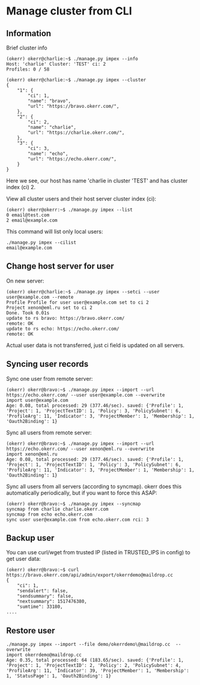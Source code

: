 # Manage cluster from CLI

## Information

Brief cluster info
```shell
(okerr) okerr@charlie:~$ ./manage.py impex --info
Host: 'charlie' Cluster: 'TEST' ci: 2
Profiles: 0 / 58

(okerr) okerr@charlie:~$ ./manage.py impex --cluster
{
    "1": {
        "ci": 1,
        "name": "bravo",
        "url": "https://bravo.okerr.com/",
    },
    "2": {
        "ci": 2,
        "name": "charlie",
        "url": "https://charlie.okerr.com/",
    },
    "3": {
        "ci": 3,
        "name": "echo",
        "url": "https://echo.okerr.com/",
    }
}
```
Here we see, our host has name 'charlie in cluster 'TEST' and has cluster index (ci) 2.

View all cluster users and their host server cluster index (ci):

```shell
(okerr) okerr@okerr:~$ ./manage.py impex --list
0 email@test.com
2 email@example.com
```

This command will list only local users:
```shell
./manage.py impex --cilist
email@example.com
```

## Change host server for user
On new server:
~~~
(okerr) okerr@charlie:~$ ./manage.py impex --setci --user user@example.com --remote
Profile Profile for user user@example.com set to ci 2
Project xenon@eml.ru set to ci 2
Done. Took 0.01s
update to rs bravo: https://bravo.okerr.com/
remote: OK
update to rs echo: https://echo.okerr.com/
remote: OK
~~~

Actual user data is not transferred, just ci field is updated on all servers.

## Syncing user records

Sync one user from remote server:
~~~
(okerr) okerr@bravo:~$ ./manage.py impex --import --url https://echo.okerr.com/ --user user@example.com --overwrite
import user@example.com
Age: 0.08, total processed: 29 (377.46/sec). saved: {'Profile': 1, 'Project': 1, 'ProjectTextID': 1, 'Policy': 3, 'PolicySubnet': 6, 'ProfileArg': 11, 'Indicator': 3, 'ProjectMember': 1, 'Membership': 1, 'Oauth2Binding': 1}
~~~

Sync all users from remote server:
~~~
(okerr) okerr@bravo:~$ ./manage.py impex --import --url https://echo.okerr.com/ --user xenon@eml.ru --overwrite
import xenon@eml.ru
Age: 0.08, total processed: 29 (377.46/sec). saved: {'Profile': 1, 'Project': 1, 'ProjectTextID': 1, 'Policy': 3, 'PolicySubnet': 6, 'ProfileArg': 11, 'Indicator': 3, 'ProjectMember': 1, 'Membership': 1, 'Oauth2Binding': 1}
~~~

Sync all users from all servers (according to syncmap). okerr does this automatically periodically, but if you want to force this ASAP:
~~~
(okerr) okerr@bravo:~$ ./manage.py impex --syncmap
syncmap from charlie charlie.okerr.com
syncmap from echo echo.okerr.com
sync user user@example.com from echo.okerr.com rci: 3
~~~

## Backup user
You can use curl/wget from trusted IP (listed in TRUSTED_IPS in config) to get user data:
~~~shell
(okerr) okerr@bravo:~$ curl https://bravo.okerr.com/api/admin/export/okerrdemo@maildrop.cc
{
    "ci": 1,
    "sendalert": false,
    "sendsummary": false,
    "nextsummary": 1517476380,
    "sumtime": 33180,
....
~~~

## Restore user

~~~shell
./manage.py impex --import --file demo/okerrdemo\@maildrop.cc  --overwrite
import okerrdemo@maildrop.cc
Age: 0.35, total processed: 64 (183.65/sec). saved: {'Profile': 1, 'Project': 1, 'ProjectTextID': 2, 'Policy': 2, 'PolicySubnet': 4, 'ProfileArg': 11, 'Indicator': 39, 'ProjectMember': 1, 'Membership': 1, 'StatusPage': 1, 'Oauth2Binding': 1}
~~~